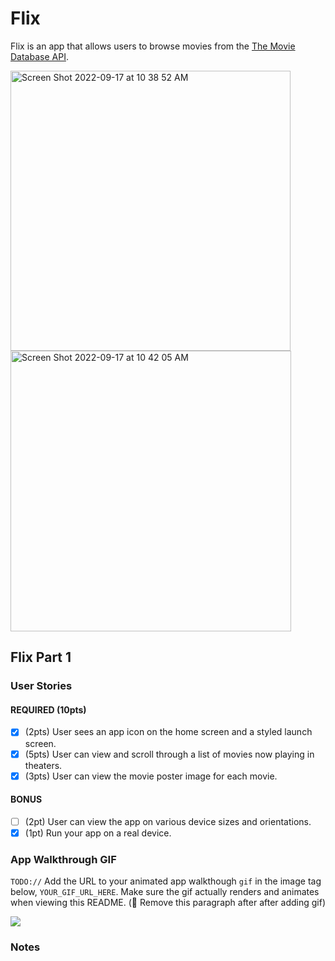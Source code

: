 # Flix

Flix is an app that allows users to browse movies from the [The Movie Database API](http://docs.themoviedb.apiary.io/#).


<img width="448" alt="Screen Shot 2022-09-17 at 10 38 52 AM" src="https://user-images.githubusercontent.com/39217212/190862569-6c19c553-969f-485c-a42c-9644e361ba46.png">

<img width="449" alt="Screen Shot 2022-09-17 at 10 42 05 AM" src="https://user-images.githubusercontent.com/39217212/190863777-a932b955-f693-4d09-bf19-3937ef7818eb.png">


## Flix Part 1

### User Stories
#### REQUIRED (10pts)
- [x] (2pts) User sees an app icon on the home screen and a styled launch screen.
- [x] (5pts) User can view and scroll through a list of movies now playing in theaters.
- [x] (3pts) User can view the movie poster image for each movie.

#### BONUS
- [ ] (2pt) User can view the app on various device sizes and orientations.
- [x] (1pt) Run your app on a real device.

### App Walkthrough GIF
`TODO://` Add the URL to your animated app walkthough `gif` in the image tag below, `YOUR_GIF_URL_HERE`. Make sure the gif actually renders and animates when viewing this README. (🚫 Remove this paragraph after after adding gif)


![]([https://github.com/Your_Repository_Name/Your_GIF_Name.gif](https://github.com/pauleenejordan/Flix/blob/main/hw1.gif.sb-a2e196db-VWq5iL))
### Notes


